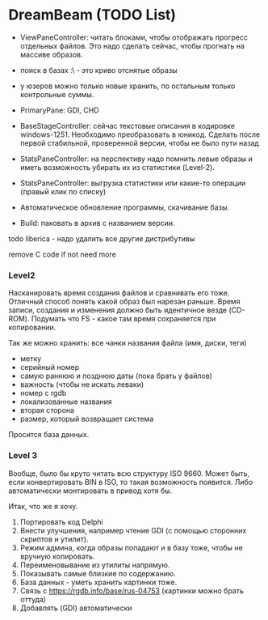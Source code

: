 DreamBeam (TODO List)
=====================

- ViewPaneController: читать блоками, чтобы отображать прогресс отдельных файлов. Это надо сделать сейчас, чтобы прогнать на массиве образов.

- поиск в базах :\ - это криво отснятые образы

- у юзеров можно только новые хранить, по остальным только контрольные суммы.

- PrimaryPane: GDI, CHD

- BaseStageController: сейчас текстовые описания в кодировке windows-1251. Необходимо преобразовать в юникод. Сделать после первой стабильной, проверенной версии, чтобы не было пути назад

- StatsPaneController: на перспективу надо помнить левые образы и иметь возможность убирать их из статистики (Level-2).
- StatsPaneController: выгрузка статистики или какие-то операции (правый клик по списку)

- Автоматическое обновление программы, скачивание базы.
- Build: паковать в архив с названием версии.

todo liberica - надо удалить все другие дистрибутивы

remove C code if not need more

### Level2

Насканировать время создания файлов и сравнивать его тоже.
Отличный способ понять какой образ был нарезан раньше.
Время записи, создания и изменения должно быть идентичное везде (CD-ROM). Подумать что FS - какое там время сохраняется при копировании.

Так же можно хранить: все чанки названия файла (имя, диски, теги)
- метку
- серийный номер
- самую раннюю и позднюю даты (пока брать у файлов)
- важность (чтобы не искать леваки)
- номер с rgdb
- локализованные названия
- вторая сторона
- размер, который возвращает система

Просится база данных.

### Level 3

Вообще, было бы круто читать всю структуру ISO 9660. Может быть, если конвертировать BIN в ISO, то такая возможность появится.
Либо автоматически монтировать в привод хотя бы.


Итак, что же я хочу.
1. Портировать код Delphi
2. Внести улучшения, например чтение GDI (с помощью сторонних скриптов и утилит).
3. Режим админа, когда образы попадают и в базу тоже, чтобы не вручную копировать.
4. Переименовывание из утилиты напрямую.
5. Показывать самые близкие по содержанию.
6. База данных - уметь хранить картинки тоже.
7. Связь с https://rgdb.info/base/rus-04753 (картинки можно брать оттуда)
8. Добавлять (GDI) автоматически 
